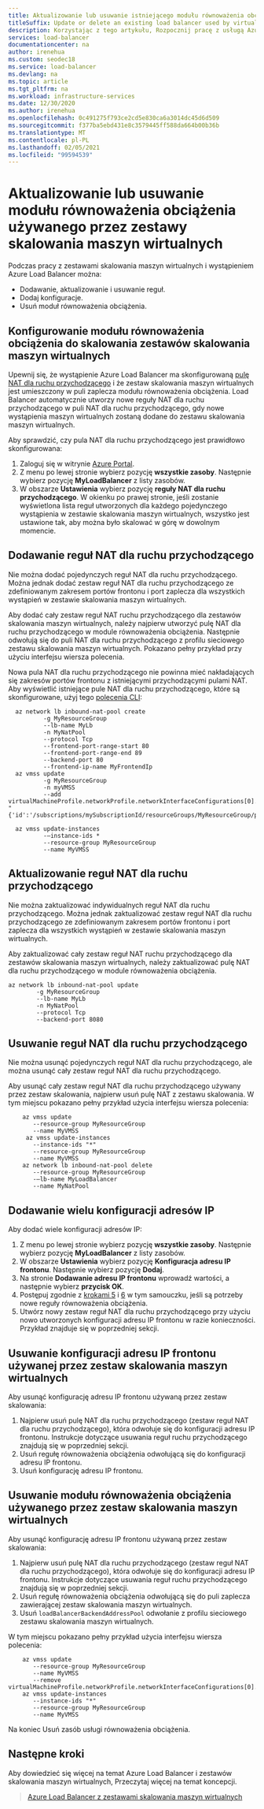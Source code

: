 ```yaml
---
title: Aktualizowanie lub usuwanie istniejącego modułu równoważenia obciążenia używanego przez zestawy skalowania maszyn wirtualnych
titleSuffix: Update or delete an existing load balancer used by virtual machine scale sets
description: Korzystając z tego artykułu, Rozpocznij pracę z usługą Azure usługa Load Balancer w warstwie Standardowa i zestawami skalowania maszyn wirtualnych.
services: load-balancer
documentationcenter: na
author: irenehua
ms.custom: seodec18
ms.service: load-balancer
ms.devlang: na
ms.topic: article
ms.tgt_pltfrm: na
ms.workload: infrastructure-services
ms.date: 12/30/2020
ms.author: irenehua
ms.openlocfilehash: 0c491275f793ce2cd5e830ca6a3014dc45d6d509
ms.sourcegitcommit: f377ba5ebd431e8c3579445ff588da664b00b36b
ms.translationtype: MT
ms.contentlocale: pl-PL
ms.lasthandoff: 02/05/2021
ms.locfileid: "99594539"
---
```

# <a name="update-or-delete-a-load-balancer-used-by-virtual-machine-scale-sets"></a>Aktualizowanie lub usuwanie modułu równoważenia obciążenia używanego przez zestawy skalowania maszyn wirtualnych

Podczas pracy z zestawami skalowania maszyn wirtualnych i wystąpieniem Azure Load Balancer można:

- Dodawanie, aktualizowanie i usuwanie reguł.
- Dodaj konfiguracje.
- Usuń moduł równoważenia obciążenia.

## <a name="set-up-a-load-balancer-for-scaling-out-virtual-machine-scale-sets"></a>Konfigurowanie modułu równoważenia obciążenia do skalowania zestawów skalowania maszyn wirtualnych

Upewnij się, że wystąpienie Azure Load Balancer ma skonfigurowaną [pulę NAT dla ruchu przychodzącego](/cli/azure/network/lb/inbound-nat-pool?view=azure-cli-latest) i że zestaw skalowania maszyn wirtualnych jest umieszczony w puli zaplecza modułu równoważenia obciążenia. Load Balancer automatycznie utworzy nowe reguły NAT dla ruchu przychodzącego w puli NAT dla ruchu przychodzącego, gdy nowe wystąpienia maszyn wirtualnych zostaną dodane do zestawu skalowania maszyn wirtualnych.

Aby sprawdzić, czy pula NAT dla ruchu przychodzącego jest prawidłowo skonfigurowana:

1. Zaloguj się w witrynie [Azure Portal](https://portal.azure.com).
1. Z menu po lewej stronie wybierz pozycję **wszystkie zasoby**. Następnie wybierz pozycję **MyLoadBalancer** z listy zasobów.
1. W obszarze **Ustawienia** wybierz pozycję **reguły NAT dla ruchu przychodzącego**. W okienku po prawej stronie, jeśli zostanie wyświetlona lista reguł utworzonych dla każdego pojedynczego wystąpienia w zestawie skalowania maszyn wirtualnych, wszystko jest ustawione tak, aby można było skalować w górę w dowolnym momencie.

## <a name="add-inbound-nat-rules"></a>Dodawanie reguł NAT dla ruchu przychodzącego

Nie można dodać pojedynczych reguł NAT dla ruchu przychodzącego. Można jednak dodać zestaw reguł NAT dla ruchu przychodzącego ze zdefiniowanym zakresem portów frontonu i port zaplecza dla wszystkich wystąpień w zestawie skalowania maszyn wirtualnych.

Aby dodać cały zestaw reguł NAT ruchu przychodzącego dla zestawów skalowania maszyn wirtualnych, należy najpierw utworzyć pulę NAT dla ruchu przychodzącego w module równoważenia obciążenia. Następnie odwołują się do puli NAT dla ruchu przychodzącego z profilu sieciowego zestawu skalowania maszyn wirtualnych. Pokazano pełny przykład przy użyciu interfejsu wiersza polecenia.

Nowa pula NAT dla ruchu przychodzącego nie powinna mieć nakładających się zakresów portów frontonu z istniejącymi przychodzącymi pulami NAT. Aby wyświetlić istniejące pule NAT dla ruchu przychodzącego, które są skonfigurowane, użyj tego [polecenia CLI](/cli/azure/network/lb/inbound-nat-pool?view=azure-cli-latest#az_network_lb_inbound_nat_pool_list):
  
```azurecli-interactive
  az network lb inbound-nat-pool create 
          -g MyResourceGroup 
          --lb-name MyLb
          -n MyNatPool 
          --protocol Tcp 
          --frontend-port-range-start 80 
          --frontend-port-range-end 89 
          --backend-port 80 
          --frontend-ip-name MyFrontendIp
  az vmss update 
          -g MyResourceGroup 
          -n myVMSS 
          --add virtualMachineProfile.networkProfile.networkInterfaceConfigurations[0].ipConfigurations[0].loadBalancerInboundNatPools "{'id':'/subscriptions/mySubscriptionId/resourceGroups/MyResourceGroup/providers/Microsoft.Network/loadBalancers/MyLb/inboundNatPools/MyNatPool'}"
            
  az vmss update-instances
          -–instance-ids *
          --resource-group MyResourceGroup
          --name MyVMSS
```
## <a name="update-inbound-nat-rules"></a>Aktualizowanie reguł NAT dla ruchu przychodzącego

Nie można zaktualizować indywidualnych reguł NAT dla ruchu przychodzącego. Można jednak zaktualizować zestaw reguł NAT dla ruchu przychodzącego ze zdefiniowanym zakresem portów frontonu i port zaplecza dla wszystkich wystąpień w zestawie skalowania maszyn wirtualnych.

Aby zaktualizować cały zestaw reguł NAT ruchu przychodzącego dla zestawów skalowania maszyn wirtualnych, należy zaktualizować pulę NAT dla ruchu przychodzącego w module równoważenia obciążenia.
    
```azurecli-interactive
az network lb inbound-nat-pool update 
        -g MyResourceGroup 
        --lb-name MyLb 
        -n MyNatPool
        --protocol Tcp 
        --backend-port 8080
```

## <a name="delete-inbound-nat-rules"></a>Usuwanie reguł NAT dla ruchu przychodzącego

Nie można usunąć pojedynczych reguł NAT dla ruchu przychodzącego, ale można usunąć cały zestaw reguł NAT dla ruchu przychodzącego.

Aby usunąć cały zestaw reguł NAT dla ruchu przychodzącego używany przez zestaw skalowania, najpierw usuń pulę NAT z zestawu skalowania. W tym miejscu pokazano pełny przykład użycia interfejsu wiersza polecenia:
    
```azurecli-interactive
    az vmss update
       --resource-group MyResourceGroup
       --name MyVMSS
     az vmss update-instances 
       --instance-ids "*" 
       --resource-group MyResourceGroup
       --name MyVMSS
    az network lb inbound-nat-pool delete
       --resource-group MyResourceGroup
       -–lb-name MyLoadBalancer
       --name MyNatPool
```

## <a name="add-multiple-ip-configurations"></a>Dodawanie wielu konfiguracji adresów IP

Aby dodać wiele konfiguracji adresów IP:

1. Z menu po lewej stronie wybierz pozycję **wszystkie zasoby**. Następnie wybierz pozycję **MyLoadBalancer** z listy zasobów.
1. W obszarze **Ustawienia** wybierz pozycję **Konfiguracja adresu IP frontonu**. Następnie wybierz pozycję **Dodaj**.
1. Na stronie **Dodawanie adresu IP frontonu** wprowadź wartości, a następnie wybierz **przycisk OK**.
1. Postępuj zgodnie z [krokami 5](./load-balancer-multiple-ip.md#step-5-configure-the-health-probe) i [6](./load-balancer-multiple-ip.md#step-5-configure-the-health-probe) w tym samouczku, jeśli są potrzeby nowe reguły równoważenia obciążenia.
1. Utwórz nowy zestaw reguł NAT dla ruchu przychodzącego przy użyciu nowo utworzonych konfiguracji adresu IP frontonu w razie konieczności. Przykład znajduje się w poprzedniej sekcji.

## <a name="delete-the-front-end-ip-configuration-used-by-the-virtual-machine-scale-set"></a>Usuwanie konfiguracji adresu IP frontonu używanej przez zestaw skalowania maszyn wirtualnych

Aby usunąć konfigurację adresu IP frontonu używaną przez zestaw skalowania:

 1. Najpierw usuń pulę NAT dla ruchu przychodzącego (zestaw reguł NAT dla ruchu przychodzącego), która odwołuje się do konfiguracji adresu IP frontonu. Instrukcje dotyczące usuwania reguł ruchu przychodzącego znajdują się w poprzedniej sekcji.
 1. Usuń regułę równoważenia obciążenia odwołującą się do konfiguracji adresu IP frontonu.
 1. Usuń konfigurację adresu IP frontonu.

## <a name="delete-a-load-balancer-used-by-a-virtual-machine-scale-set"></a>Usuwanie modułu równoważenia obciążenia używanego przez zestaw skalowania maszyn wirtualnych

Aby usunąć konfigurację adresu IP frontonu używaną przez zestaw skalowania:

 1. Najpierw usuń pulę NAT dla ruchu przychodzącego (zestaw reguł NAT dla ruchu przychodzącego), która odwołuje się do konfiguracji adresu IP frontonu. Instrukcje dotyczące usuwania reguł ruchu przychodzącego znajdują się w poprzedniej sekcji.
 1. Usuń regułę równoważenia obciążenia odwołującą się do puli zaplecza zawierającej zestaw skalowania maszyn wirtualnych.
 1. Usuń `loadBalancerBackendAddressPool` odwołanie z profilu sieciowego zestawu skalowania maszyn wirtualnych.
 
 W tym miejscu pokazano pełny przykład użycia interfejsu wiersza polecenia:

```azurecli-interactive
    az vmss update
       --resource-group MyResourceGroup
       --name MyVMSS
       --remove virtualMachineProfile.networkProfile.networkInterfaceConfigurations[0].ipConfigurations[0].loadBalancerBackendAddressPools
    az vmss update-instances 
       --instance-ids "*" 
       --resource-group MyResourceGroup
       --name MyVMSS
```
Na koniec Usuń zasób usługi równoważenia obciążenia.
 
## <a name="next-steps"></a>Następne kroki

Aby dowiedzieć się więcej na temat Azure Load Balancer i zestawów skalowania maszyn wirtualnych, Przeczytaj więcej na temat koncepcji.

> [Azure Load Balancer z zestawami skalowania maszyn wirtualnych](load-balancer-standard-virtual-machine-scale-sets.md)